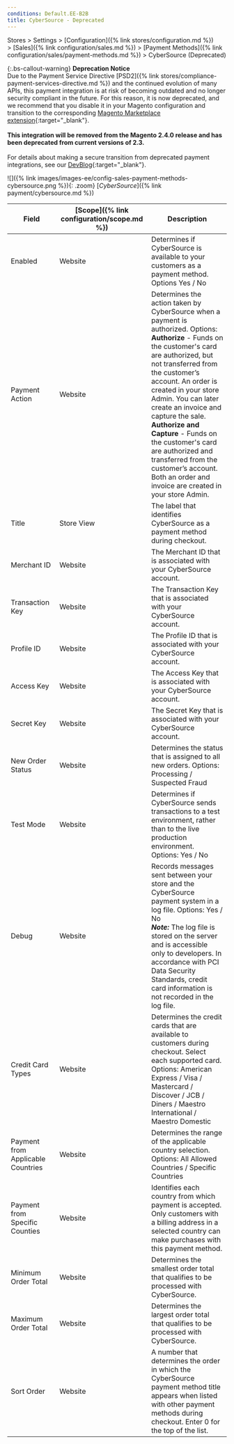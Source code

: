 ```yaml
---
conditions: Default.EE-B2B
title: CyberSource - Deprecated
---
```


Stores > Settings > [Configuration]({% link stores/configuration.md %}) > [Sales]({% link configuration/sales.md %}) > [Payment Methods]({% link configuration/sales/payment-methods.md %}) > CyberSource (Deprecated)

{:.bs-callout-warning}
**Deprecation Notice** <br/>
Due to the Payment Service Directive [PSD2]({% link stores/compliance-payment-services-directive.md %}) and the continued evolution of many APIs, this payment integration is at risk of becoming outdated and no longer security compliant in the future. For this reason, it is now deprecated, and we recommend that you disable it in your Magento configuration and transition to the corresponding [Magento Marketplace extension](https://marketplace.magento.com/catalogsearch/result/?q=cybersource#q=cybersource&idx=m2_cloud_prod_default_products&p=0&nR%5Bvisibility_search%5D%5B%3D%5D%5B0%5D=1){:target="_blank"}.<br/><br/>
**This integration will be removed from the Magento 2.4.0 release and has been deprecated from current versions of 2.3.**<br/><br/>
For details about making a secure transition from deprecated payment integrations, see our [DevBlog](https://community.magento.com/t5/Magento-DevBlog/Deprecation-of-Magento-core-payment-integrations/ba-p/426445){:target="_blank"}.

![]({% link images/images-ee/config-sales-payment-methods-cybersource.png %}){: .zoom}
[_CyberSource_]({% link payment/cybersource.md %})

|Field|[Scope]({% link configuration/scope.md %})|Description|
|--- |--- |--- |
|Enabled|Website|Determines if CyberSource is available to your customers as a payment method. Options Yes / No|
|Payment Action|Website|Determines the action taken by CyberSource when a payment is authorized. Options: <br/>**Authorize** - Funds on the customer's card are authorized, but not transferred from the customer’s account. An order is created in your store Admin. You can later create an invoice and capture the sale. <br/>**Authorize and Capture** - Funds on the customer's card are authorized and transferred from the customer’s account. Both an order and invoice are created in your store Admin.|
|Title|Store View|The label that identifies CyberSource as a payment method during checkout.|
|Merchant ID|Website|The Merchant ID that is associated with your CyberSource account.|
|Transaction Key|Website|The Transaction Key that is associated with your CyberSource account.|
|Profile ID|Website|The Profile ID that is associated with your CyberSource account.|
|Access Key|Website|The Access Key that is associated with your CyberSource account.|
|Secret Key|Website|The Secret Key that is associated with your CyberSource account.|
|New Order Status|Website|Determines the status that is assigned to all new orders. Options: Processing / Suspected Fraud|
|Test Mode|Website|Determines if CyberSource sends transactions to a test environment, rather than to the live production environment. Options: Yes / No|
|Debug|Website|Records messages sent between your store and the CyberSource payment system in a log file. Options: Yes / No <br/>**_Note:_** The log file is stored on the server and is accessible only to developers. In accordance with PCI Data Security Standards, credit card information is not recorded in the log file.|
|Credit Card Types|Website|Determines the credit cards that are available to customers during checkout. Select each supported card. Options: American Express / Visa / Mastercard / Discover / JCB / Diners / Maestro International / Maestro Domestic|
|Payment from Applicable Countries|Website|Determines the range of the applicable country selection. Options: All Allowed Countries / Specific Countries|
|Payment from Specific Counties|Website|Identifies each country from which payment is accepted. Only customers with a billing address in a selected country can make purchases with this payment method.|
|Minimum Order Total|Website|Determines the smallest order total that qualifies to be processed with CyberSource.|
|Maximum Order Total|Website|Determines the largest order total that qualifies to be processed with CyberSource.|
|Sort Order|Website|A number that determines the order in which the CyberSource payment method title appears when listed with other payment methods during checkout. Enter 0 for the top of the list.|
